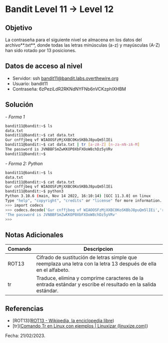# Bandit Level 11 → Level 12

## Objetivo
La contraseña para el siguiente nivel se almacena en los datos del archivo**.txt**, donde todas las letras minúsculas (a-z) y mayúsculas (A-Z) han sido rotado por 13 posiciones.

## Datos de acceso al nivel
* Servidor: ssh bandit11@bandit.labs.overthewire.org
* Usuario: bandit11
* Contraseña: 6zPeziLdR2RKNdNYFNb6nVCKzphlXHBM

## Solución
*- Forma 1*
``` bash 
bandit11@bandit:~$ ls
data.txt
bandit11@bandit:~$ cat data.txt
Gur cnffjbeq vf WIAOOSFzMjXXBC0KoSKBbJ8puQm5lIEi
bandit11@bandit:~$ cat data.txt | tr [a-zA-Z] [n-za-mN-zA-M]
The password is JVNBBFSmZwKKOP0XbFXOoW8chDz5yVRv
bandit11@bandit:~$
```
*- Forma 2: Python*
``` bash
bandit11@bandit:~$ ls
data.txt
bandit11@bandit:~$ cat data.txt
Gur cnffjbeq vf WIAOOSFzMjXXBC0KoSKBbJ8puQm5lIEi
bandit11@bandit:~$ python3
Python 3.10.6 (main, Nov 14 2022, 16:10:14) [GCC 11.3.0] on linux
Type "help", "copyright", "credits" or "license" for more information.
>>> import codecs
>>> codecs.decode('Gur cnffjbeq vf WIAOOSFzMjXXBC0KoSKBbJ8puQm5lIEi','rot13')
'The password is JVNBBFSmZwKKOP0XbFXOoW8chDz5yVRv'
>>>
```
## Notas Adicionales

|Comando | Descripcion |
|-----|-------|
|ROT13 | Cifrado de sustitución de letras simple que reemplaza una letra con la letra 13 después de ella en el alfabeto.|
| tr | Traduce, elimina y comprime caracteres de la entrada estándar y escribe el resultado en la salida estándar. |

## Referencias
* [ROT13]([ROT13 - Wikipedia, la enciclopedia libre](https://en.wikipedia.org/wiki/ROT13))
* [tr]([Comando Tr en Linux con ejemplos | Linuxizar (linuxize.com)](https://linuxize.com/post/linux-tr-command/))

Fecha: 21/02/2023.